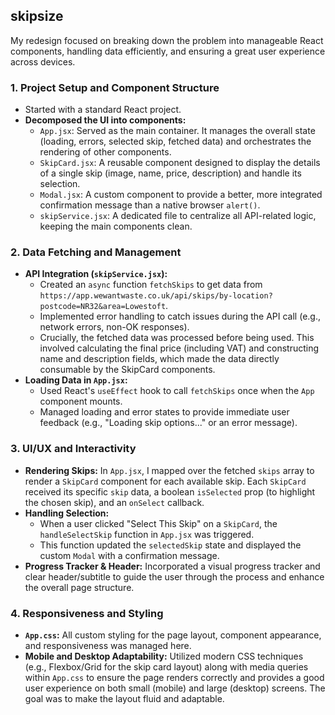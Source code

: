 ## skipsize

My redesign focused on breaking down the problem into manageable React components, handling data efficiently, and ensuring a great user experience across devices.

### 1. Project Setup and Component Structure

* Started with a standard React project.
* **Decomposed the UI into components:**
    * `App.jsx`: Served as the main container. It manages the overall state (loading, errors, selected skip, fetched data) and orchestrates the rendering of other components.
    * `SkipCard.jsx`: A reusable component designed to display the details of a single skip (image, name, price, description) and handle its selection.
    * `Modal.jsx`: A custom component to provide a better, more integrated confirmation message than a native browser `alert()`.
    * `skipService.jsx`: A dedicated file to centralize all API-related logic, keeping the main components clean.

### 2. Data Fetching and Management

* **API Integration (`skipService.jsx`):**
    * Created an `async` function `fetchSkips` to get data from `https://app.wewantwaste.co.uk/api/skips/by-location?postcode=NR32&area=Lowestoft`.
    * Implemented error handling to catch issues during the API call (e.g., network errors, non-OK responses).
    * Crucially, the fetched data was processed before being used. This involved calculating the final price (including VAT) and constructing name and description fields, which made the data directly consumable by the SkipCard components.
* **Loading Data in `App.jsx`:**
    * Used React's `useEffect` hook to call `fetchSkips` once when the `App` component mounts.
    * Managed loading and error states to provide immediate user feedback (e.g., "Loading skip options..." or an error message).

### 3. UI/UX and Interactivity

* **Rendering Skips:** In `App.jsx`, I mapped over the fetched `skips` array to render a `SkipCard` component for each available skip. Each `SkipCard` received its specific `skip` data, a boolean `isSelected` prop (to highlight the chosen skip), and an `onSelect` callback.
* **Handling Selection:**
    * When a user clicked "Select This Skip" on a `SkipCard`, the `handleSelectSkip` function in `App.jsx` was triggered.
    * This function updated the `selectedSkip` state and displayed the custom `Modal` with a confirmation message.
* **Progress Tracker & Header:** Incorporated a visual progress tracker and clear header/subtitle to guide the user through the process and enhance the overall page structure.

### 4. Responsiveness and Styling

* **`App.css`:** All custom styling for the page layout, component appearance, and responsiveness was managed here.
* **Mobile and Desktop Adaptability:** Utilized modern CSS techniques (e.g., Flexbox/Grid for the skip card layout) along with media queries within `App.css` to ensure the page renders correctly and provides a good user experience on both small (mobile) and large (desktop) screens. The goal was to make the layout fluid and adaptable.
